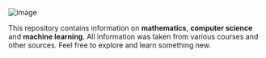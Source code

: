 ![image](https://user-images.githubusercontent.com/73081144/187844175-0efb8df9-862c-48bd-9b06-94701c7b635e.png)

This repository contains information on **mathematics**, **computer science** and **machine learning**. All information was taken from various courses and other sources. Feel free to explore and learn something new.

